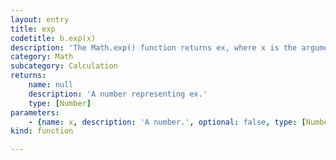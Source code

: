 ```yaml
---
layout: entry
title: exp
codetitle: b.exp(x)
description: 'The Math.exp() function returns ex, where x is the argument, and e is Euler''s number (also known as Napier''s constant), the base of the natural logarithms.'
category: Math
subcategory: Calculation
returns:
    name: null
    description: 'A number representing ex.'
    type: [Number]
parameters:
    - {name: x, description: 'A number.', optional: false, type: [Number]}
kind: function

---
```

